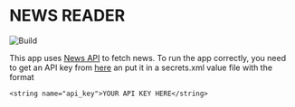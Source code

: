 # NEWS READER

![Build](https://api.travis-ci.org/KartikShankhavaram/news-reader.svg?branch=master)

This app uses [News API](https://newsapi.org/) to fetch news.
To run the app correctly, you need to get an API key from [here](https://newsapi.org/account) an put it in a secrets.xml value file with the format
```
<string name="api_key">YOUR API KEY HERE</string>
```
